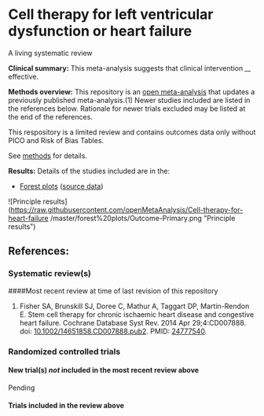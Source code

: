 # Cell therapy for left ventricular dysfunction or heart failure
A living systematic review

**Clinical summary:** This meta-analysis suggests that clinical intervention *__* effective.

**Methods overview:** This repository is an [open  meta-analysis](https://openmetaanalysis.github.io/) that updates a previously published meta-analysis.(1) Newer studies included are listed in the references below. Rationale for newer trials excluded may be listed at the end of the references. 

This respository is a limited review and contains outcomes data only without PICO and Risk of Bias Tables. 

See [methods](http://openmetaanalysis.github.io/methods.html) for details.

**Results:** Details of the studies included are in the:
* [Forest plots](../../tree/master/forest%20plots) ([source data](../../tree/master/data))

![Principle results](https://raw.githubusercontent.com/openMetaAnalysis/Cell-therapy-for-heart-failure
/master/forest%20plots/Outcome-Primary.png "Principle results")

References:
----------------------------------
### Systematic review(s)
####Most recent review at time of last revision of this repository
1. Fisher SA, Brunskill SJ, Doree C, Mathur A, Taggart DP, Martin-Rendon E. Stem cell therapy for chronic ischaemic heart disease and congestive heart failure. Cochrane Database Syst Rev. 2014 Apr 29;4:CD007888. doi:
[10.1002/14651858.CD007888.pub2](http://dx.doi.org/10.1002/14651858.CD007888.pub2). PMID: [24777540](http://pubmed.gov/24777540).

### Randomized controlled trials
#### New trial(s) *not* included in the most recent review above
Pending

#### Trials included in the review above
